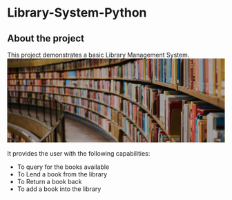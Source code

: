 # Library-System-Python


About the project
------------
This project demonstrates a basic Library Management System. <br/>
![Library System](https://github.com/karthiksivakoti/Library-System/blob/main/Images/Library_System.jpg)

It provides the user with the following capabilities:
* To query for the books available
* To Lend a book from the library
* To Return a book back
* To add a book into the library

